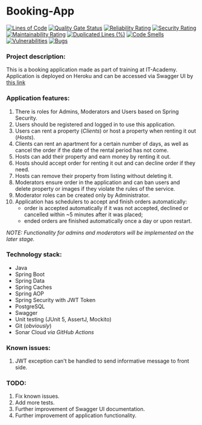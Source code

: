 # Booking-App
[![Lines of Code](https://sonarcloud.io/api/project_badges/measure?project=Pavel-Kuropatin_Booking-App&metric=ncloc)](https://sonarcloud.io/dashboard?id=Pavel-Kuropatin_Booking-App)
[![Quality Gate Status](https://sonarcloud.io/api/project_badges/measure?project=Pavel-Kuropatin_Booking-App&metric=alert_status)](https://sonarcloud.io/dashboard?id=Pavel-Kuropatin_Booking-App)
[![Reliability Rating](https://sonarcloud.io/api/project_badges/measure?project=Pavel-Kuropatin_Booking-App&metric=reliability_rating)](https://sonarcloud.io/dashboard?id=Pavel-Kuropatin_Booking-App)
[![Security Rating](https://sonarcloud.io/api/project_badges/measure?project=Pavel-Kuropatin_Booking-App&metric=security_rating)](https://sonarcloud.io/dashboard?id=Pavel-Kuropatin_Booking-App)
[![Maintainability Rating](https://sonarcloud.io/api/project_badges/measure?project=Pavel-Kuropatin_Booking-App&metric=sqale_rating)](https://sonarcloud.io/dashboard?id=Pavel-Kuropatin_Booking-App)
[![Duplicated Lines (%)](https://sonarcloud.io/api/project_badges/measure?project=Pavel-Kuropatin_Booking-App&metric=duplicated_lines_density)](https://sonarcloud.io/dashboard?id=Pavel-Kuropatin_Booking-App)
[![Code Smells](https://sonarcloud.io/api/project_badges/measure?project=Pavel-Kuropatin_Booking-App&metric=code_smells)](https://sonarcloud.io/dashboard?id=Pavel-Kuropatin_Booking-App)
[![Vulnerabilities](https://sonarcloud.io/api/project_badges/measure?project=Pavel-Kuropatin_Booking-App&metric=vulnerabilities)](https://sonarcloud.io/dashboard?id=Pavel-Kuropatin_Booking-App)
[![Bugs](https://sonarcloud.io/api/project_badges/measure?project=Pavel-Kuropatin_Booking-App&metric=bugs)](https://sonarcloud.io/dashboard?id=Pavel-Kuropatin_Booking-App)

### Project description:
This is a booking application made as part of training at IT-Academy.
Application is deployed on Heroku and can be accessed via Swagger UI by [this link](https://booking-app-pk.herokuapp.com/swagger-ui/)

### Application features:

1. There is roles for Admins, Moderators and Users based on Spring Security.
2. Users should be registered and logged in to use this application.
3. Users can rent a property (_Clients_) or host a property when renting it out (_Hosts_).
4. Clients can rent an apartment for a certain number of days, as well as cancel the order if the date of the rental period has not come.
5. Hosts can add their property and earn money by renting it out.
6. Hosts should accept order for renting it out and can decline order if they need.
7. Hosts can remove their property from listing without deleting it.
8. Moderators ensure order in the application and can ban users and delete property or images if they violate the rules of the service.
9. Moderator roles can be created only by Administrator.
10. Application has schedulers to accept and finish orders automatically:
    - order is accepted automatically if it was not accepted, declined or cancelled within ~5 minutes after it was placed;
    - ended orders are finished automatically once a day or upon restart.

_NOTE: Functionality for admins and moderators will be implemented on the later stage._

### Technology stack:
- Java
- Spring Boot
- Spring Data
- Spring Caches
- Spring AOP
- Spring Security with JWT Token
- PostgreSQL
- Swagger
- Unit testing (JUnit 5, AssertJ, Mockito)
- Git (_obviously_)
- Sonar Cloud _via GitHub Actions_

### Known issues:
1. JWT exception can't be handled to send informative message to front side.

### TODO:
1. Fix known issues.
2. Add more tests.
3. Further improvement of Swagger UI documentation.
4. Further improvement of application functionality.